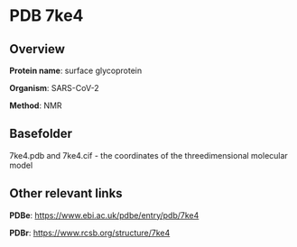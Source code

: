 # PDB 7ke4

## Overview

**Protein name**: surface glycoprotein

**Organism**: SARS-CoV-2

**Method**: NMR



## Basefolder

7ke4.pdb and 7ke4.cif - the coordinates of the threedimensional molecular model



## Other relevant links 
**PDBe**:  https://www.ebi.ac.uk/pdbe/entry/pdb/7ke4
 
**PDBr**: https://www.rcsb.org/structure/7ke4 
